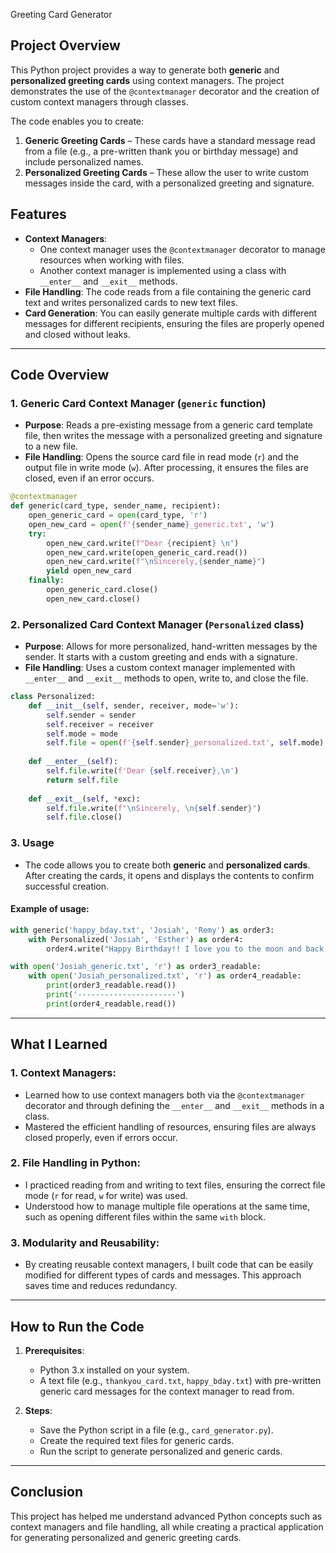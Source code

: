 Greeting Card Generator

## Project Overview

This Python project provides a way to generate both **generic** and **personalized greeting cards** using context managers. The project demonstrates the use of the `@contextmanager` decorator and the creation of custom context managers through classes.

The code enables you to create:
1. **Generic Greeting Cards** – These cards have a standard message read from a file (e.g., a pre-written thank you or birthday message) and include personalized names.
2. **Personalized Greeting Cards** – These allow the user to write custom messages inside the card, with a personalized greeting and signature.

## Features
- **Context Managers**: 
  - One context manager uses the `@contextmanager` decorator to manage resources when working with files.
  - Another context manager is implemented using a class with `__enter__` and `__exit__` methods.
- **File Handling**: The code reads from a file containing the generic card text and writes personalized cards to new text files.
- **Card Generation**: You can easily generate multiple cards with different messages for different recipients, ensuring the files are properly opened and closed without leaks.

---

## Code Overview

### 1. **Generic Card Context Manager** (`generic` function)
- **Purpose**: Reads a pre-existing message from a generic card template file, then writes the message with a personalized greeting and signature to a new file.
- **File Handling**: Opens the source card file in read mode (`r`) and the output file in write mode (`w`). After processing, it ensures the files are closed, even if an error occurs.

```python
@contextmanager
def generic(card_type, sender_name, recipient):
    open_generic_card = open(card_type, 'r')
    open_new_card = open(f'{sender_name}_generic.txt', 'w')
    try:
        open_new_card.write(f"Dear {recipient} \n")
        open_new_card.write(open_generic_card.read())
        open_new_card.write(f"\nSincerely,{sender_name}")
        yield open_new_card
    finally:
        open_generic_card.close()
        open_new_card.close()
```

### 2. **Personalized Card Context Manager** (`Personalized` class)
- **Purpose**: Allows for more personalized, hand-written messages by the sender. It starts with a custom greeting and ends with a signature.
- **File Handling**: Uses a custom context manager implemented with `__enter__` and `__exit__` methods to open, write to, and close the file.

```python
class Personalized:
    def __init__(self, sender, receiver, mode='w'):
        self.sender = sender
        self.receiver = receiver
        self.mode = mode
        self.file = open(f'{self.sender}_personalized.txt', self.mode)
    
    def __enter__(self):
        self.file.write(f'Dear {self.receiver},\n')
        return self.file
    
    def __exit__(self, *exc):
        self.file.write(f"\nSincerely, \n{self.sender}")
        self.file.close()
```

### 3. **Usage**
- The code allows you to create both **generic** and **personalized cards**. After creating the cards, it opens and displays the contents to confirm successful creation.

#### Example of usage:
```python
with generic('happy_bday.txt', 'Josiah', 'Remy') as order3:
    with Personalized('Josiah', 'Esther') as order4:
        order4.write("Happy Birthday!! I love you to the moon and back. Even though you’re a pain sometimes, you’re a pain I can't live without. I am incredibly proud of you and grateful to have you as a sister. Cheers to 25!! You’re getting old!")

with open('Josiah_generic.txt', 'r') as order3_readable:
    with open('Josiah_personalized.txt', 'r') as order4_readable:
        print(order3_readable.read())
        print('----------------------')
        print(order4_readable.read())
```

---

## What I Learned

### 1. **Context Managers**: 
   - Learned how to use context managers both via the `@contextmanager` decorator and through defining the `__enter__` and `__exit__` methods in a class.
   - Mastered the efficient handling of resources, ensuring files are always closed properly, even if errors occur.

### 2. **File Handling in Python**:
   - I practiced reading from and writing to text files, ensuring the correct file mode (`r` for read, `w` for write) was used.
   - Understood how to manage multiple file operations at the same time, such as opening different files within the same `with` block.

### 3. **Modularity and Reusability**:
   - By creating reusable context managers, I built code that can be easily modified for different types of cards and messages. This approach saves time and reduces redundancy.

---

## How to Run the Code

1. **Prerequisites**:
   - Python 3.x installed on your system.
   - A text file (e.g., `thankyou_card.txt`, `happy_bday.txt`) with pre-written generic card messages for the context manager to read from.

2. **Steps**:
   - Save the Python script in a file (e.g., `card_generator.py`).
   - Create the required text files for generic cards.
   - Run the script to generate personalized and generic cards.

---

## Conclusion

This project has helped me understand advanced Python concepts such as context managers and file handling, all while creating a practical application for generating personalized and generic greeting cards.
